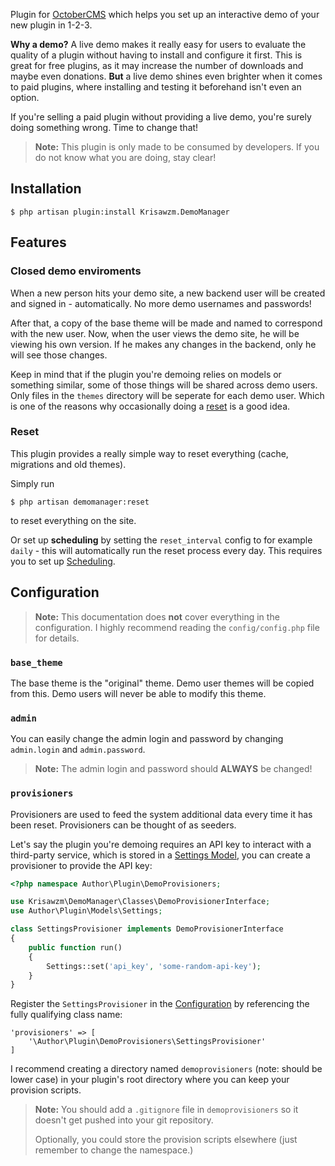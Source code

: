 Plugin for [OctoberCMS](https://octobercms.com/) which helps you set up an interactive demo of your new plugin in 1-2-3.

**Why a demo?** A live demo makes it really easy for users to evaluate the quality of a plugin without having to install and configure it first. This is great for free plugins, as it may increase the number of downloads and maybe even donations. **But** a live demo shines even brighter when it comes to paid plugins, where installing and testing it beforehand isn't even an option.

If you're selling a paid plugin without providing a live demo, you're surely doing something wrong. Time to change that!

> **Note:** This plugin is only made to be consumed by developers. If you do not know what you are doing, stay clear!

## Installation

    $ php artisan plugin:install Krisawzm.DemoManager

## Features

### Closed demo enviroments

When a new person hits your demo site, a new backend user will be created and signed in - automatically. No more demo usernames and passwords!

After that, a copy of the base theme will be made and named to correspond with the new user. Now, when the user views the demo site, he will be viewing his own version. If he makes any changes in the backend, only he will see those changes.

Keep in mind that if the plugin you're demoing relies on models or something similar, some of those things will be shared across demo users. Only files in the `themes` directory will be seperate for each demo user. Which is one of the reasons why occasionally doing a [reset](#reset) is a good idea.

### Reset

This plugin provides a really simple way to reset everything (cache, migrations and old themes).

Simply run

    $ php artisan demomanager:reset

to reset everything on the site.

Or set up **scheduling** by setting the `reset_interval` config to for example `daily` - this will automatically run the reset process every day. This requires you to set up [Scheduling](http://laravel.com/docs/5.0/artisan#scheduling-artisan-commands).

## Configuration

> **Note:** This documentation does **not** cover everything in the configuration. I highly recommend reading the `config/config.php` file for details.

### `base_theme`

The base theme is the "original" theme. Demo user themes will be copied from this. Demo users will never be able to modify this theme.

### `admin`

You can easily change the admin login and password by changing `admin.login` and `admin.password`.

> **Note:** The admin login and password should **ALWAYS** be changed!

### `provisioners`

Provisioners are used to feed the system additional data every time it has been reset. Provisioners can be thought of as seeders.

Let's say the plugin you're demoing requires an API key to interact with a third-party service, which is stored in a [Settings Model](https://octobercms.com/docs/plugin/settings#database-settings), you can create a provisioner to provide the API key:

``` php
<?php namespace Author\Plugin\DemoProvisioners;

use Krisawzm\DemoManager\Classes\DemoProvisionerInterface;
use Author\Plugin\Models\Settings;

class SettingsProvisioner implements DemoProvisionerInterface
{
    public function run()
    {
        Settings::set('api_key', 'some-random-api-key');
    }
}
```

Register the `SettingsProvisioner` in the [Configuration](#configuration) by referencing the fully qualifying class name:

    'provisioners' => [
        '\Author\Plugin\DemoProvisioners\SettingsProvisioner'
    ]

I recommend creating a directory named `demoprovisioners` (note: should be lower case) in your plugin's root directory where you can keep your provision scripts.

> **Note:** You should add a `.gitignore` file in `demoprovisioners` so it doesn't get pushed into your git repository.
>
> Optionally, you could store the provision scripts elsewhere (just remember to change the namespace.)
